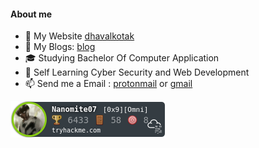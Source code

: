 #### About me

* :name_badge: My Website [dhavalkotak](https://dhavalkotak.github.io/portfolio)
* :blue_book: My Blogs:  [blog](https://dhavalkotak.github.io)
* :mortar_board: Studying Bachelor Of Computer Application
* 🌱 Self Learning Cyber Security and Web Development
* 📫 Send me a Email : [protonmail](mailto:kotakdhaval01@protonmail.com) or [gmail](mailto:kotakdhaval01@gmail.com)


[![Nanomite07](img/Nanomite07.png)](https://tryhackme.com/p/Nanomite07)

<!--
**DhavalKotak/DhavalKotak** is a ✨ _special_ ✨ repository because its `README.md` (this file) appears on your GitHub profile.

Here are some ideas to get you started:

- 🔭 I’m currently working on ...
- 🌱 I’m currently learning ...
- 👯 I’m looking to collaborate on ...
- 🤔 I’m looking for help with ...
- 💬 Ask me about ...
- 📫 How to reach me: ...
- 😄 Pronouns: ...
- ⚡ Fun fact: ...
-->

